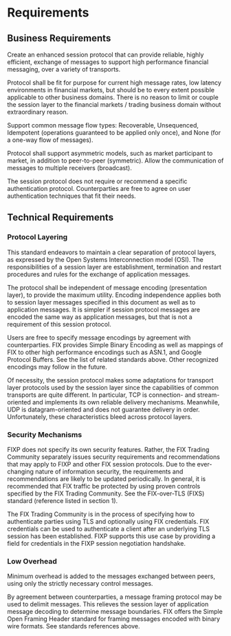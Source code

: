Requirements
============

Business Requirements
---------------------

Create an enhanced session protocol that can provide reliable, highly efficient, exchange of messages to support high performance financial messaging, over a variety of transports.

Protocol shall be fit for purpose for current high message rates, low latency environments in financial markets, but should be to every extent possible applicable to other business domains. There is no reason to limit or couple the session layer to the financial markets / trading business domain without extraordinary reason.

Support common message flow types: Recoverable, Unsequenced, Idempotent (operations guaranteed to be applied only once), and None (for a one-way flow of messages).

Protocol shall support asymmetric models, such as market participant to market, in addition to peer-to-peer (symmetric). Allow the communication of messages to multiple receivers (broadcast).

The session protocol does not require or recommend a specific authentication protocol. Counterparties are free to agree on user authentication techniques that fit their needs.

Technical Requirements
----------------------

### Protocol Layering

This standard endeavors to maintain a clear separation of protocol layers, as expressed by the Open Systems Interconnection model (OSI). The responsibilities of a session layer are establishment, termination and restart procedures and rules for the exchange of application messages.

The protocol shall be independent of message encoding (presentation layer), to provide the maximum utility. Encoding independence applies both to session layer messages specified in this document as well as to application messages. It is simpler if session protocol messages are encoded the same way as application messages, but that is not a requirement of this session protocol.

Users are free to specify message encodings by agreement with counterparties. FIX provides Simple Binary Encoding as well as mappings of FIX to other high performance encodings such as ASN.1, and Google Protocol Buffers. See the list of related standards above. Other recognized encodings may follow in the future.

Of necessity, the session protocol makes some adaptations for transport layer protocols used by the session layer since the capabilities of common transports are quite different. In particular, TCP is connection- and stream-oriented and implements its own reliable delivery mechanisms. Meanwhile, UDP is datagram-oriented and does not guarantee delivery in order. Unfortunately, these characteristics bleed across protocol layers.

### Security Mechanisms

FIXP does not specify its own security features. Rather, the FIX Trading Community separately issues security requirements and recommendations that may apply to FIXP
and other FIX session protocols. Due to the ever-changing nature of information security, the requirements and recommendations are likely to be updated periodically. In general, it is recommended that FIX traffic be protected by using proven controls specified by the FIX Trading Community. See the FIX-over-TLS (FIXS) standard (reference listed in section 1).

The FIX Trading Community is in the process of specifying how to authenticate parties using TLS and optionally using FIX credentials.  FIX credentials can be used to authenticate a client after an underlying TLS session has been established. FIXP supports this use case by providing a field for credentials in the FIXP session negotiation handshake.

### Low Overhead

Minimum overhead is added to the messages exchanged between peers, using only the strictly necessary control messages.

By agreement between counterparties, a message framing protocol may be used to delimit messages. This relieves the session layer of application message decoding to determine message boundaries. FIX offers the Simple Open Framing Header standard for framing messages encoded with binary wire formats. See standards references above.
